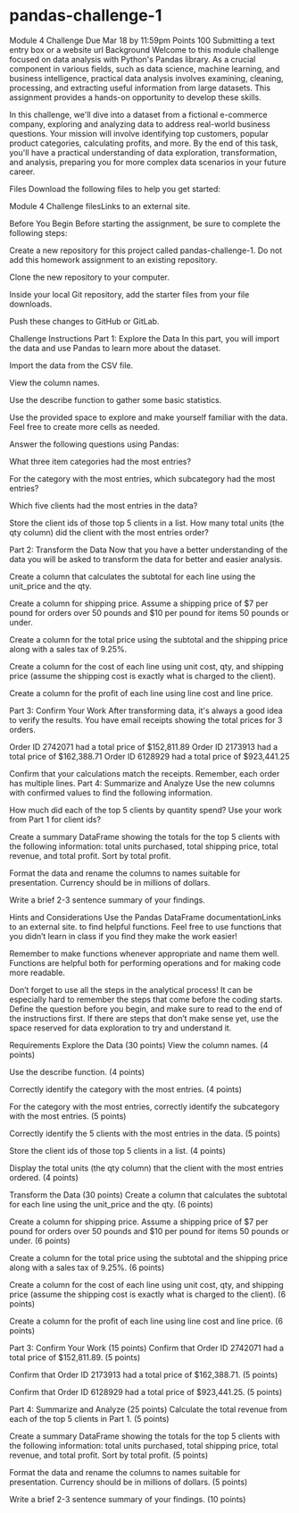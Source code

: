 # pandas-challenge-1
Module 4 Challenge
Due Mar 18 by 11:59pm Points 100 Submitting a text entry box or a website url
Background
Welcome to this module challenge focused on data analysis with Python's Pandas library. As a crucial component in various fields, such as data science, machine learning, and business intelligence, practical data analysis involves examining, cleaning, processing, and extracting useful information from large datasets. This assignment provides a hands-on opportunity to develop these skills.

In this challenge, we'll dive into a dataset from a fictional e-commerce company, exploring and analyzing data to address real-world business questions. Your mission will involve identifying top customers, popular product categories, calculating profits, and more. By the end of this task, you'll have a practical understanding of data exploration, transformation, and analysis, preparing you for more complex data scenarios in your future career.

Files
Download the following files to help you get started:

Module 4 Challenge filesLinks to an external site.

Before You Begin
Before starting the assignment, be sure to complete the following steps:

Create a new repository for this project called pandas-challenge-1. Do not add this homework assignment to an existing repository.

Clone the new repository to your computer.

Inside your local Git repository, add the starter files from your file downloads.

Push these changes to GitHub or GitLab.

Challenge Instructions
Part 1: Explore the Data
In this part, you will import the data and use Pandas to learn more about the dataset.

Import the data from the CSV file.

View the column names.

Use the describe function to gather some basic statistics.

Use the provided space to explore and make yourself familiar with the data. Feel free to create more cells as needed.

Answer the following questions using Pandas:

What three item categories had the most entries?

For the category with the most entries, which subcategory had the most entries?

Which five clients had the most entries in the data?

Store the client ids of those top 5 clients in a list.
How many total units (the qty column) did the client with the most entries order?

Part 2: Transform the Data
Now that you have a better understanding of the data you will be asked to transform the data for better and easier analysis.

Create a column that calculates the subtotal for each line using the unit_price and the qty.

Create a column for shipping price. Assume a shipping price of $7 per pound for orders over 50 pounds and $10 per pound for items 50 pounds or under.

Create a column for the total price using the subtotal and the shipping price along with a sales tax of 9.25%.

Create a column for the cost of each line using unit cost, qty, and shipping price (assume the shipping cost is exactly what is charged to the client).

Create a column for the profit of each line using line cost and line price.

Part 3: Confirm Your Work
After transforming data, it's always a good idea to verify the results. You have email receipts showing the total prices for 3 orders.

Order ID 2742071 had a total price of $152,811.89 Order ID 2173913 had a total price of $162,388.71 Order ID 6128929 had a total price of $923,441.25

Confirm that your calculations match the receipts. Remember, each order has multiple lines.
Part 4: Summarize and Analyze
Use the new columns with confirmed values to find the following information.

How much did each of the top 5 clients by quantity spend? Use your work from Part 1 for client ids?

Create a summary DataFrame showing the totals for the top 5 clients with the following information: total units purchased, total shipping price, total revenue, and total profit. Sort by total profit.

Format the data and rename the columns to names suitable for presentation. Currency should be in millions of dollars.

Write a brief 2-3 sentence summary of your findings.

Hints and Considerations
Use the Pandas DataFrame documentationLinks to an external site. to find helpful functions. Feel free to use functions that you didn’t learn in class if you find they make the work easier!

Remember to make functions whenever appropriate and name them well. Functions are helpful both for performing operations and for making code more readable.

Don’t forget to use all the steps in the analytical process! It can be especially hard to remember the steps that come before the coding starts. Define the question before you begin, and make sure to read to the end of the instructions first. If there are steps that don’t make sense yet, use the space reserved for data exploration to try and understand it.

Requirements
Explore the Data (30 points)
View the column names. (4 points)

Use the describe function. (4 points)

Correctly identify the category with the most entries. (4 points)

For the category with the most entries, correctly identify the subcategory with the most entries. (5 points)

Correctly identify the 5 clients with the most entries in the data. (5 points)

Store the client ids of those top 5 clients in a list. (4 points)

Display the total units (the qty column) that the client with the most entries ordered. (4 points)

Transform the Data (30 points)
Create a column that calculates the subtotal for each line using the unit_price and the qty. (6 points)

Create a column for shipping price. Assume a shipping price of $7 per pound for orders over 50 pounds and $10 per pound for items 50 pounds or under. (6 points)

Create a column for the total price using the subtotal and the shipping price along with a sales tax of 9.25%. (6 points)

Create a column for the cost of each line using unit cost, qty, and shipping price (assume the shipping cost is exactly what is charged to the client). (6 points)

Create a column for the profit of each line using line cost and line price. (6 points)

Part 3: Confirm Your Work (15 points)
Confirm that Order ID 2742071 had a total price of $152,811.89. (5 points)

Confirm that Order ID 2173913 had a total price of $162,388.71. (5 points)

Confirm that Order ID 6128929 had a total price of $923,441.25. (5 points)

Part 4: Summarize and Analyze (25 points)
Calculate the total revenue from each of the top 5 clients in Part 1. (5 points)

Create a summary DataFrame showing the totals for the top 5 clients with the following information: total units purchased, total shipping price, total revenue, and total profit. Sort by total profit. (5 points)

Format the data and rename the columns to names suitable for presentation. Currency should be in millions of dollars. (5 points)

Write a brief 2-3 sentence summary of your findings. (10 points)
